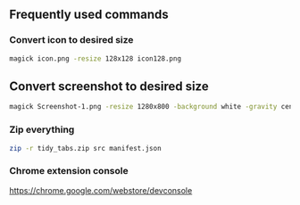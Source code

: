 

## Frequently used commands

### Convert icon to desired size
```sh
magick icon.png -resize 128x128 icon128.png
```

## Convert screenshot to desired size
```sh
magick Screenshot-1.png -resize 1280x800 -background white -gravity center -extent 1280x800 screenshot-1-1280x800.jpg
```

### Zip everything
```sh
zip -r tidy_tabs.zip src manifest.json
```

### Chrome extension console
https://chrome.google.com/webstore/devconsole